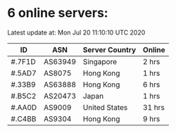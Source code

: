 # 6 online servers:

Latest update at: Mon Jul 20 11:10:10 UTC 2020

| ID | ASN | Server Country | Online |
| -- | --- | -------------- | ------ |
| #.7F1D | AS63949 | Singapore | 2 hrs |
| #.5AD7 | AS8075 | Hong Kong | 1 hrs |
| #.33B9 | AS63888 | Hong Kong | 6 hrs |
| #.B5C2 | AS20473 | Japan | 1 hrs |
| #.AA0D | AS9009 | United States | 31 hrs |
| #.C4BB | AS9304 | Hong Kong | 9 hrs |

